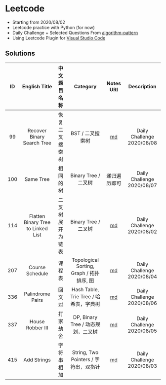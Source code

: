 # Leetcode

* Starting from 2020/08/02
* Leetcode practice with Python (for now)
* Daily Challenge + Selected Questions From [algorithm-pattern](https://github.com/greyireland/algorithm-pattern)
* Using Leetcode Plugin for [Visual Studio Code](https://marketplace.visualstudio.com/items?itemName=LeetCode.vscode-leetcode)

## Solutions

|  ID  |           English Title            |   中文题目名称   |                 Category                  |                          Notes URI                           |        Description         |
| :--: | :--------------------------------: | :--------------: | :---------------------------------------: | :----------------------------------------------------------: | :------------------------: |
|  99  |     Recover Binary Search Tree     |  恢复二叉搜索树  |             BST / 二叉搜索树              | [md](https://github.com/williamlwclwc/leetcode/blob/master/Notes/99.recover-binary-search-tree.md) | Daily Challenge 2020/08/08 |
| 100  |             Same Tree              |     相同的树     |           Binary Tree / 二叉树            |                         递归遍历即可                         | Daily Challenge 2020/08/07 |
| 114  | Flatten Binary Tree to Linked List | 二叉树展开为链表 |           Binary Tree / 二叉树            | [md](https://github.com/williamlwclwc/leetcode/blob/master/Notes/114.flatten-binary-tree-to-linked-list.md) | Daily Challenge 2020/08/02 |
| 207  |          Course Schedule           |      课程表      | Topological Sorting, Graph / 拓扑排序, 图 | [md](https://github.com/williamlwclwc/leetcode/blob/master/Notes/207.course-schedule.md) | Daily Challenge 2020/08/04 |
| 336  |          Palindrome Pairs          |      回文对      |  Hash Table, Trie Tree / 哈希表，字典树   | [md](https://github.com/williamlwclwc/leetcode/blob/master/Notes/336.palindrome-pairs.md) | Daily Challenge 2020/08/06 |
| 337  |          House Robber III          |     打家劫舍     |    DP, Binary Tree / 动态规划，二叉树     | [md](https://github.com/williamlwclwc/leetcode/blob/master/Notes/337.house-robber-iii.md) | Daily Challenge 2020/08/05 |
| 415  |            Add Strings             |    字符串相加    |   String, Two Pointers / 字符串，双指针   | [md](https://github.com/williamlwclwc/leetcode/blob/master/Notes/415.add-strings.md) | Daily Challenge 2020/08/03 |
